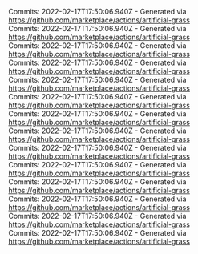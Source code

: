 Commits: 2022-02-17T17:50:06.940Z - Generated via https://github.com/marketplace/actions/artificial-grass
<br>
Commits: 2022-02-17T17:50:06.940Z - Generated via https://github.com/marketplace/actions/artificial-grass
<br>
Commits: 2022-02-17T17:50:06.940Z - Generated via https://github.com/marketplace/actions/artificial-grass
<br>
Commits: 2022-02-17T17:50:06.940Z - Generated via https://github.com/marketplace/actions/artificial-grass
<br>
Commits: 2022-02-17T17:50:06.940Z - Generated via https://github.com/marketplace/actions/artificial-grass
<br>
Commits: 2022-02-17T17:50:06.940Z - Generated via https://github.com/marketplace/actions/artificial-grass
<br>
Commits: 2022-02-17T17:50:06.940Z - Generated via https://github.com/marketplace/actions/artificial-grass
<br>
Commits: 2022-02-17T17:50:06.940Z - Generated via https://github.com/marketplace/actions/artificial-grass
<br>
Commits: 2022-02-17T17:50:06.940Z - Generated via https://github.com/marketplace/actions/artificial-grass
<br>
Commits: 2022-02-17T17:50:06.940Z - Generated via https://github.com/marketplace/actions/artificial-grass
<br>
Commits: 2022-02-17T17:50:06.940Z - Generated via https://github.com/marketplace/actions/artificial-grass
<br>
Commits: 2022-02-17T17:50:06.940Z - Generated via https://github.com/marketplace/actions/artificial-grass
<br>
Commits: 2022-02-17T17:50:06.940Z - Generated via https://github.com/marketplace/actions/artificial-grass
<br>
Commits: 2022-02-17T17:50:06.940Z - Generated via https://github.com/marketplace/actions/artificial-grass
<br>

